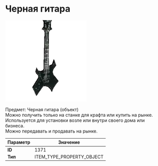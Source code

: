 # Черная гитара

![Item Image](../img/1371.webp?raw=true)

Предмет: Черная гитара (объект)<br>Можно получить только на станке для крафта или купить на рынке.<br>Используется для установки возле или внутри своего дома или бизнеса.<br>Можно передавать и продавать на рынке.


| Параметр | Значение |
|----------|----------|
| **ID** | 1371 |
| **Тип** | ITEM_TYPE_PROPERTY_OBJECT |

